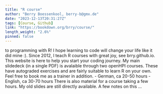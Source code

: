 ```yaml
---
title: "R course"
author: "Berry Boessenkool, berry-b@gmx.de"
date: "2023-12-13T20:31:27Z"
tags: [Course, Github]
link: "https://bookdown.org/brry/course/"
length_weight: "2.6%"
pinned: false
---
```


to programming with R! I hope learning to code will change your life like it did mine :). Since 2012, I teach R courses with great joy, see brry.github.io. This website is here to help you start your coding journey. My main slidedeck (in a single PDF) is avalaible through two openHPI courses. These have autograded exercises and are fairly suitable to learn R on your own. Feel free to book me as a trainer in addition. - German, ca 20-50 hours - English, ca 30-70 hours There is also material for a course taking a few hours. My old slides are still directly available. A few notes on this ...
